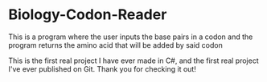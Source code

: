 # Biology-Codon-Reader
This is a program where the user inputs the base pairs in a codon and the program returns the amino acid that will be added by 
said codon

This is the first real project I have ever made in C#, and the first real project I've ever published on Git. Thank you for checking it out!
